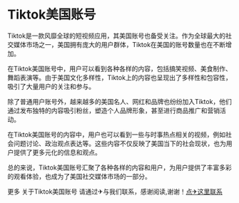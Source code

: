 # Tiktok美国账号

Tiktok是一款风靡全球的短视频应用，其美国账号也备受关注。作为全球最大的社交媒体市场之一，美国拥有庞大的用户群体，Tiktok在美国的账号数量也在不断增加。

在Tiktok美国账号中，用户可以看到各种各样的内容，包括搞笑视频、美食制作、舞蹈表演等。由于美国文化多样性，Tiktok上的内容也呈现出了多样性和包容性，吸引了大量用户的关注和参与。

除了普通用户账号外，越来越多的美国名人、网红和品牌也纷纷加入Tiktok，他们通过发布独特的内容吸引粉丝，塑造个人品牌形象，甚至进行商品推广和营销活动。

在Tiktok美国账号的内容中，用户也可以看到一些与时事热点相关的视频，例如社会问题讨论、政治观点表达等。这些内容不仅反映了美国当下的社会现状，也为用户提供了更多元化的信息和观点。

总的来说，Tiktok美国账号汇聚了各种各样的内容和用户，为用户提供了丰富多彩的观看体验，也成为了美国社交媒体市场的一部分。

更多 关于Tiktok美国账号 请通过✈与我们联系，感谢阅读,谢谢！[点✈这里联系](https://www.k02.cc)